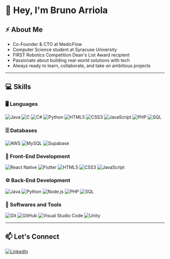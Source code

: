 # 👋 Hey, I'm Bruno Arriola

## ⚡ About Me
- Co-Founder & CTO at MedicFlow
- Computer Science student at Syracuse University
- FIRST Robotics Competition Dean's List Award recipient
- Passionate about building real-world solutions with tech
- Always ready to learn, collaborate, and take on ambitious projects

---

## 💻 Skills

### 🖥️ Languages
![Java](https://img.shields.io/badge/Java-orange?logo=java&logoColor=white)
![C](https://img.shields.io/badge/C-00599C?logo=c&logoColor=white)
![C#](https://img.shields.io/badge/C%23-239120?logo=c-sharp&logoColor=white)
![Python](https://img.shields.io/badge/Python-3776AB?logo=python&logoColor=white)
![HTML5](https://img.shields.io/badge/HTML5-E34F26?logo=html5&logoColor=white)
![CSS3](https://img.shields.io/badge/CSS3-1572B6?logo=css3&logoColor=white)
![JavaScript](https://img.shields.io/badge/JavaScript-F7DF1E?logo=javascript&logoColor=black)
![PHP](https://img.shields.io/badge/PHP-777BB4?logo=php&logoColor=white)
![SQL](https://img.shields.io/badge/SQL-003B57?logo=database&logoColor=white)

### 🗄️ Databases
![AWS](https://img.shields.io/badge/AWS-232F3E?logo=amazon-aws&logoColor=white)
![MySQL](https://img.shields.io/badge/MySQL-4479A1?logo=mysql&logoColor=white)
![Supabase](https://img.shields.io/badge/Supabase-3ECF8E?logo=supabase&logoColor=white)

### 🎨 Front-End Development
![React Native](https://img.shields.io/badge/React_Native-61DAFB?logo=react&logoColor=black)
![Flutter](https://img.shields.io/badge/Flutter-02569B?logo=flutter&logoColor=white)
![HTML5](https://img.shields.io/badge/HTML5-E34F26?logo=html5&logoColor=white)
![CSS3](https://img.shields.io/badge/CSS3-1572B6?logo=css3&logoColor=white)
![JavaScript](https://img.shields.io/badge/JavaScript-F7DF1E?logo=javascript&logoColor=black)

### ⚙️ Back-End Development
![Java](https://img.shields.io/badge/Java-orange?logo=java&logoColor=white)
![Python](https://img.shields.io/badge/Python-3776AB?logo=python&logoColor=white)
![Node.js](https://img.shields.io/badge/Node.js-339933?logo=node.js&logoColor=white)
![PHP](https://img.shields.io/badge/PHP-777BB4?logo=php&logoColor=white)
![SQL](https://img.shields.io/badge/SQL-003B57?logo=database&logoColor=white)

### 🧰 Softwares and Tools
![Git](https://img.shields.io/badge/Git-F05032?logo=git&logoColor=white)
![GitHub](https://img.shields.io/badge/GitHub-181717?logo=github&logoColor=white)
![Visual Studio Code](https://img.shields.io/badge/VS%20Code-007ACC?logo=visual-studio-code&logoColor=white)
![Unity](https://img.shields.io/badge/Unity-000000?logo=unity&logoColor=white)

---

## 📫 Let's Connect
[![LinkedIn](https://img.shields.io/badge/LinkedIn-Bruno_Arriola-blue?logo=linkedin&logoColor=white)](https://www.linkedin.com/in/bruno-arriola-flores-08292a329)
